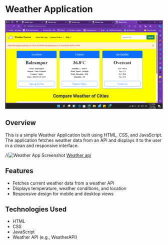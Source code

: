 # Weather Application

![Weather App Banner](/img.png)

## Overview

This is a simple Weather Application built using HTML, CSS, and JavaScript. The application fetches weather data from an API and displays it to the user in a clean and responsive interface.

//![Weather App Screenshot](https://www.weatherapi.com/)
<a href ="https://www.weatherapi.com/">Weather api</a>


## Features

- Fetches current weather data from a weather API
- Displays temperature, weather conditions, and location
- Responsive design for mobile and desktop views

## Technologies Used

- HTML
- CSS
- JavaScript
- Weather API (e.g., WeatherAPI)
